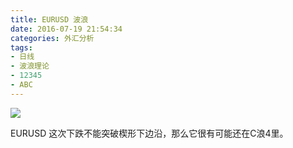 ```yaml
---
title: EURUSD 波浪
date: 2016-07-19 21:54:34
categories: 外汇分析
tags:
- 日线
- 波浪理论
- 12345
- ABC
---
```

![](http://eurusd.qiniudn.com/150.png)

EURUSD 这次下跌不能突破楔形下边沿，那么它很有可能还在C浪4里。
